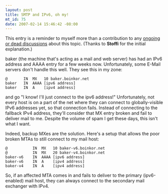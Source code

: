 ```yaml
--- 
layout: post
title: SMTP and IPv6, oh my!
mt_id: 75
date: 2007-02-14 15:46:42 -08:00
---
```

This entry is a reminder to myself more than a contribution to any [ongoing or dead discussions](http://www.ripe.net/ripe/maillists/archives/ipv6-wg/2005/msg00526.html) about this topic. (Thanks to **Stoffi** for the initial explanation.)

baker (the machine that's acting as a mail and web server) has had an IPv6 address and AAAA entry for a few weeks now. Unfortunately, some E-Mail servers don't handle this well. They see this in my zone:

	@		IN	MX	 10 baker.boinkor.net
	baker	IN	AAAA [ipv6 address]
	baker	IN	A	 [ipv4 address]

and go "I know! I'll just connect to the ipv6 address!" Unfortunately, not every host is on a part of the net where they can connect to globally-visible IPv6 addresses yet, so that connection fails. Instead of connecting to the fallback IPv4 address, they'll consider that MX entry broken and fail to deliver mail to me. Despite the volume of spam I get these days, this isn't what I want.

Indeed, backup MXes are the solution. Here's a setup that allows the poor broken MTAs to still connect to my mail host:
	
	@			IN	MX	 10 baker-v6.boinkor.net
	@			IN	MX	 20 baker-v4.boinkor.net
	baker-v6	IN	AAAA [ipv6 address]
	baker-v6	IN	A	 [ipv4 address]
	baker-v4	IN	A	 [ipv4 address]
	
So, if an affected MTA comes in and fails to deliver to the primary (ipv6-enabled) mail host, they can always connect to the secondary mail exchanger with IPv4.
